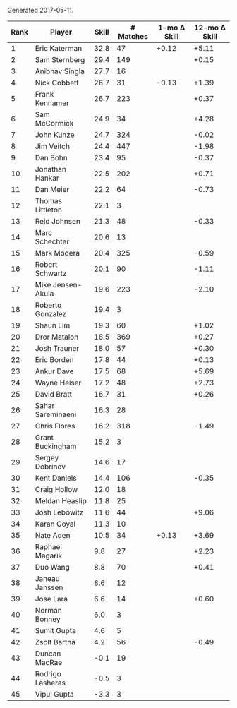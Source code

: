 Generated 2017-05-11.

| Rank | Player            | Skill | # Matches | 1-mo Δ Skill | 12-mo Δ Skill |
|------|-------------------|-------|-----------|--------------|---------------|
|    1 | Eric Katerman     |  32.8 |        47 |        +0.12 |         +5.11 |
|    2 | Sam Sternberg     |  29.4 |       149 |              |         +0.15 |
|    3 | Anibhav Singla    |  27.7 |        16 |              |               |
|    4 | Nick Cobbett      |  26.7 |        31 |        -0.13 |         +1.39 |
|    5 | Frank Kennamer    |  26.7 |       223 |              |         +0.37 |
|    6 | Sam McCormick     |  24.9 |        34 |              |         +4.28 |
|    7 | John Kunze        |  24.7 |       324 |              |         -0.02 |
|    8 | Jim Veitch        |  24.4 |       447 |              |         -1.98 |
|    9 | Dan Bohn          |  23.4 |        95 |              |         -0.37 |
|   10 | Jonathan Hankar   |  22.5 |       202 |              |         +0.71 |
|   11 | Dan Meier         |  22.2 |        64 |              |         -0.73 |
|   12 | Thomas Littleton  |  22.1 |         3 |              |               |
|   13 | Reid Johnsen      |  21.3 |        48 |              |         -0.33 |
|   14 | Marc Schechter    |  20.6 |        13 |              |               |
|   15 | Mark Modera       |  20.4 |       325 |              |         -0.59 |
|   16 | Robert Schwartz   |  20.1 |        90 |              |         -1.11 |
|   17 | Mike Jensen-Akula |  19.6 |       223 |              |         -2.10 |
|   18 | Roberto Gonzalez  |  19.4 |         3 |              |               |
|   19 | Shaun Lim         |  19.3 |        60 |              |         +1.02 |
|   20 | Dror Matalon      |  18.5 |       369 |              |         +0.27 |
|   21 | Josh Trauner      |  18.0 |        57 |              |         +0.30 |
|   22 | Eric Borden       |  17.8 |        44 |              |         +0.13 |
|   23 | Ankur Dave        |  17.5 |        68 |              |         +5.69 |
|   24 | Wayne Heiser      |  17.2 |        48 |              |         +2.73 |
|   25 | David Bratt       |  16.7 |        31 |              |         +0.26 |
|   26 | Sahar Sareminaeni |  16.3 |        28 |              |               |
|   27 | Chris Flores      |  16.2 |       318 |              |         -1.49 |
|   28 | Grant Buckingham  |  15.2 |         3 |              |               |
|   29 | Sergey Dobrinov   |  14.6 |        17 |              |               |
|   30 | Kent Daniels      |  14.4 |       106 |              |         -0.35 |
|   31 | Craig Hollow      |  12.0 |        18 |              |               |
|   32 | Meldan Heaslip    |  11.8 |        25 |              |               |
|   33 | Josh Lebowitz     |  11.6 |        44 |              |         +9.06 |
|   34 | Karan Goyal       |  11.3 |        10 |              |               |
|   35 | Nate Aden         |  10.5 |        34 |        +0.13 |         +3.69 |
|   36 | Raphael Magarik   |   9.8 |        27 |              |         +2.23 |
|   37 | Duo Wang          |   8.8 |        70 |              |         +0.41 |
|   38 | Janeau Janssen    |   8.6 |        12 |              |               |
|   39 | Jose Lara         |   6.6 |        14 |              |         +0.60 |
|   40 | Norman Bonney     |   6.0 |         3 |              |               |
|   41 | Sumit Gupta       |   4.6 |         5 |              |               |
|   42 | Zsolt Bartha      |   4.2 |        56 |              |         -0.49 |
|   43 | Duncan MacRae     |  -0.1 |        19 |              |               |
|   44 | Rodrigo Lasheras  |  -0.5 |         3 |              |               |
|   45 | Vipul Gupta       |  -3.3 |         3 |              |               |
